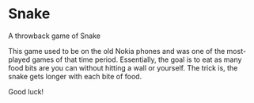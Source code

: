 # Snake
A throwback game of Snake

This game used to be on the old Nokia phones and was one of the most-played games of that time period. Essentially, the goal is to eat as many food bits are you can without hitting a wall or yourself. The trick is, the snake gets longer with each bite of food. 

Good luck!
